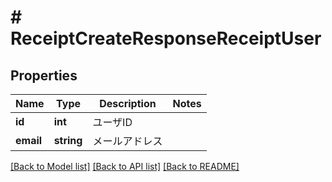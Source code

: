 # # ReceiptCreateResponseReceiptUser

## Properties

Name | Type | Description | Notes
------------ | ------------- | ------------- | -------------
**id** | **int** | ユーザID | 
**email** | **string** | メールアドレス | 

[[Back to Model list]](../../README.md#documentation-for-models) [[Back to API list]](../../README.md#documentation-for-api-endpoints) [[Back to README]](../../README.md)


